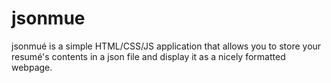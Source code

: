 jsonmue
=======

jsonmué is a simple HTML/CSS/JS application that allows you to store your resumé's contents in a json file and display it as a nicely formatted webpage.